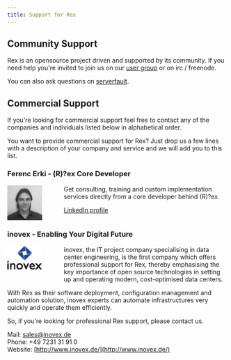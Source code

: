 ```yaml
---
title: Support for Rex
---
```


## Community Support

Rex is an opensource project driven and supported by its community. If you need help you're invited to join us on our [user group](https://groups.google.com/forum/#!forum/rex-users) or on irc / freenode.

You can also ask questions on [serverfault](http://serverfault.com/questions/tagged/rex).

## Commercial Support

If you're looking for commercial support feel free to contact any of the companies and individuals listed below in alphabetical order.

You want to provide commercial support for Rex? Just drop us a few lines with a description of your company and service and we will add you to this list.

### Ferenc Erki - (R)?ex Core Developer

<img style="float:left; padding-right: 50px;" src="/public/images/skin/rexify.org/ferki.jpg" width="80" height="80" />

Get consulting, training and custom implementation services directly from a core developer behind (R)?ex.

<a href="https://www.linkedin.com/in/ferki/" class="btn">LinkedIn profile</a>
<div style="clear:both;"></div>

### inovex - Enabling Your Digital Future

<img style="float:left; padding-right: 50px; padding-bottom: 20px;" src="/public/images/skin/rexify.org/inovex_logo.png" width="80" />

inovex, the IT project company specialising in data center engineering, is the first company which offers professional support for Rex, thereby emphasising the key importance of open source technologies in setting up and operating modern, cost-optimised data centers.

With Rex as their software deployment, configuration management and automation solution, inovex experts can automate infrastructures very quickly and operate them efficiently.

So, if you're looking for professional Rex support, please contact us.

Mail: [sales@inovex.de](mailto:sales@inovex.de)  
Phone: +49 7231 31 91 0  
Website: [http://www.inovex.de/](http://www.inovex.de/)

<div style="clear:both;"></div>
